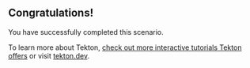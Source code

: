 ## Congratulations!

You have successfully completed this scenario.

To learn more about Tekton, [check out more interactive tutorials Tekton offers](https://tekton.dev/try)
or visit [tekton.dev](https://tekton.dev).
